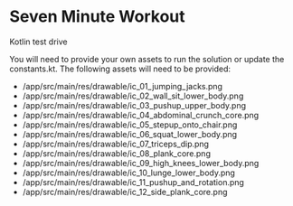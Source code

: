 # Seven Minute Workout
Kotlin test drive

You will need to provide your own assets to run the solution or update the constants.kt.  The following assets will need to be provided:

- /app/src/main/res/drawable/ic_01_jumping_jacks.png
- /app/src/main/res/drawable/ic_02_wall_sit_lower_body.png
- /app/src/main/res/drawable/ic_03_pushup_upper_body.png
- /app/src/main/res/drawable/ic_04_abdominal_crunch_core.png
- /app/src/main/res/drawable/ic_05_stepup_onto_chair.png
- /app/src/main/res/drawable/ic_06_squat_lower_body.png
- /app/src/main/res/drawable/ic_07_triceps_dip.png
- /app/src/main/res/drawable/ic_08_plank_core.png
- /app/src/main/res/drawable/ic_09_high_knees_lower_body.png
- /app/src/main/res/drawable/ic_10_lunge_lower_body.png
- /app/src/main/res/drawable/ic_11_pushup_and_rotation.png
- /app/src/main/res/drawable/ic_12_side_plank_core.png